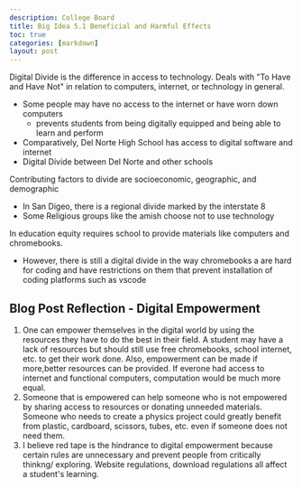 ```yaml
---
description: College Board
title: Big Idea 5.1 Beneficial and Harmful Effects
toc: true
categories: [markdown]
layout: post
---
```


Digital Divide is the difference in access to technology.
Deals with "To Have and Have Not" in relation to computers, internet, or technology in general.
- Some people may have no access to the internet or have worn down computers
    - prevents students from being digitally equipped and being able to learn and perform
- Comparatively, Del Norte High School has access to digital software and internet
- Digital Divide between Del Norte and other schools

Contributing factors to divide are socioeconomic, geographic, and demographic
- In San Digeo, there is a regional divide marked by the interstate 8
- Some Religious groups like the amish choose not to use technology

In education equity requires school to provide materials like computers and chromebooks. 
- However, there is still a digital divide in the way chromebooks a are hard for coding and have restrictions on them that prevent installation of coding platforms such as vscode

## Blog Post Reflection - Digital Empowerment
1. One can empower themselves in the digital world by using the resources they have to do the best in their field. A student may have a lack of resources but should still use free chromebooks, school internet, etc. to get their work done. Also, empowerment can be made if more,better resources can be provided. If everone had access to internet and functional computers, computation would be much more equal.
2. Someone that is empowered can help someone who is not empowered by sharing access to resources or donating unneeded materials. Someone who needs to create a physics project could greatly benefit from plastic, cardboard, scissors, tubes, etc. even if someone does not need them.
3. I believe red tape is the hindrance to digital empowerment because certain rules are unnecessary and prevent people from critically thinkng/ exploring. Website regulations, download regulations all affect a student's learning.